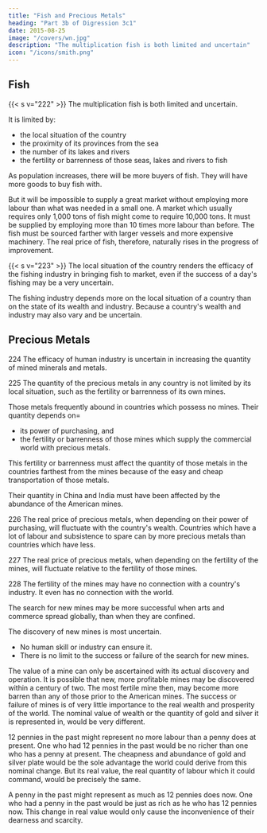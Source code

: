 ```yaml
---
title: "Fish and Precious Metals"
heading: "Part 3b of Digression 3c1"
date: 2015-08-25
image: "/covers/wn.jpg"
description: "The multiplication fish is both limited and uncertain"
icon: "/icons/smith.png"
---
```



## Fish

{{< s v="222" >}} The multiplication fish is both limited and uncertain.

It is limited by:
- the local situation of the country
- the proximity of its provinces from the sea
- the number of its lakes and rivers
- the fertility or barrenness of those seas, lakes and rivers to fish

As population increases, there will be more buyers of fish. They will have more goods to buy fish with.

But it will be impossible to supply a great market without employing more labour than what was needed in a small one.
A market which usually requires only 1,000 tons of fish might come to require 10,000 tons.
It must be supplied by employing more than 10 times more labour than before.
The fish must be sourced farther with larger vessels and more expensive machinery.
The real price of fish, therefore, naturally rises in the progress of improvement.


{{< s v="223" >}} The local situation of the country renders the efficacy of the fishing industry in bringing fish to market, even if the success of a day's fishing may be a very uncertain.

The fishing industry depends more on the local situation of a country than on the state of its wealth and industry. Because a country's wealth and industry may also vary and be uncertain.


## Precious Metals

224 The efficacy of human industry is uncertain in increasing the quantity of mined minerals and metals.

225 The quantity of the precious metals in any country is not limited by its local situation, such as the fertility or barrenness of its own mines.

Those metals frequently abound in countries which possess no mines. Their quantity depends on= 
- its power of purchasing, and
- the fertility or barrenness of those mines which supply the commercial world with precious metals.

This fertility or barrenness must affect the quantity of those metals in the countries farthest from the mines because of the easy and cheap transportation of those metals.

Their quantity in China and India must have been affected by the abundance of the American mines.

226 The real price of precious metals, when depending on their power of purchasing, will fluctuate with the country's wealth. Countries which have a lot of labour and subsistence to spare can by more precious metals than countries which have less.

227 The real price of precious metals, when depending on the fertility of the mines, will fluctuate relative to the fertility of those mines.

228 The fertility of the mines may have no connection with a country's industry. It even has no connection with the world.

The search for new mines may be more successful when arts and commerce spread globally, than when they are confined.

The discovery of new mines is most uncertain.
- No human skill or industry can ensure it.
- There is no limit to the success or failure of the search for new mines.

The value of a mine can only be ascertained with its actual discovery and operation.
It is possible that new, more profitable mines may be discovered within a century of two.
The most fertile mine then, may become more barren than any of those prior to the American mines.
The success or failure of mines is of very little importance to the real wealth and prosperity of the world.
The nominal value of wealth or the quantity of gold and silver it is represented in, would be very different.

12 pennies in the past might represent no more labour than a penny does at present.
One who had 12 pennies in the past would be no richer than one who has a penny at present.
The cheapness and abundance of gold and silver plate would be the sole advantage the world could derive from this nominal change.
But its real value, the real quantity of labour which it could command, would be precisely the same.

A penny in the past might represent as much as 12 pennies does now.
One who had a penny in the past would be just as rich as he who has 12 pennies now.
This change in real value would only cause the inconvenience of their dearness and scarcity.